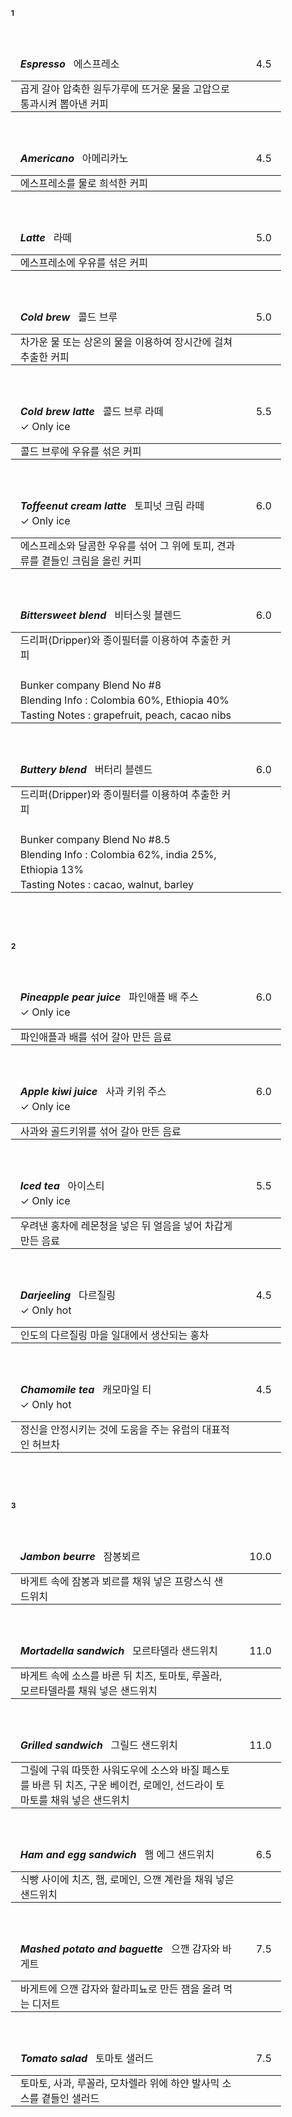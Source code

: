 <style>
  table {
      border-collapse: collapse;
      text-align: left;
      line-height: 1.5;
  }
  table, tr, td {
    border: none;
  }
  table, tr, td, thead, tbody{
    width: 100%;
  }
  table thead th {
      /*text-align: center;*/
      padding: 15px;
      font-weight: normal;
      vertical-align: top;
      border: none;
      /*color: #1b3453;*/
      /*border-top: 2px solid #1b3453;*/
      /*border-bottom: 2px solid;*/
  }
  table tbody th {
      padding: 0px 10px;
      /*font-weight: bold;*/
      vertical-align: top;
      border: none;
      /*border-bottom: 1px solid #ccc;
      background: #f3f6f7;*/
  }
  table td {
      padding: 0px 15px;
      vertical-align: bottom;
      background-color: var(--c-bg);
      /*border-bottom: 1px solid #ccc;*/
  }
  table h2, table h3, table h4, table h5, table h6 {
    display: inline;
  }
  h1, h2 {
    border-bottom: none;
  }
  body {
        font-size: 12px;
  }
</style>
<br/>

#### 1
<br/>

|<h5>Espresso</h5> &nbsp; 에스프레소                              |4.5  |
|:---------------------------------------------------------------|----:|
|곱게 갈아 압축한 원두가루에 뜨거운 물을 고압으로 통과시켜 뽑아낸 커피|     |
<br/>

|<h5>Americano</h5> &nbsp; 아메리카노                             |4.5  |
|:---------------------------------------------------------------|----:|
|에스프레소를 물로 희석한 커피                                     |      |
<br/>

|<h5>Latte</h5> &nbsp; 라떼                                      |5.0  |
|:---------------------------------------------------------------|----:|
|에스프레소에 우유를 섞은 커피                                     |     |
<br/>

|<h5>Cold brew</h5> &nbsp; 콜드 브루                              |5.0  |
|:---------------------------------------------------------------|----:|
|차가운 물 또는 상온의 물을 이용하여 장시간에 걸쳐 추출한 커피        |     |
<br/>

|<h5>Cold brew latte</h5> &nbsp; 콜드 브루 라떼<br/>✓ Only ice  |5.5  |
|:---------------------------------------------------------------|----:|
|콜드 브루에 우유를 섞은 커피                                       |     |
<br/>

|<h5>Toffeenut cream latte</h5> &nbsp; 토피넛 크림 라떼<br/>✓ Only ice |6.0  |
|:---------------------------------------------------------------|----:|
|에스프레소와 달콤한 우유를 섞어 그 위에 토피, 견과류를 곁들인 크림을 올린 커피 |     |
<br/>

|<h5>Bittersweet blend</h5> &nbsp; 비터스윗 블렌드                 |6.0  |
|:---------------------------------------------------------------|----:|
|드리퍼(Dripper)와 종이필터를 이용하여 추출한 커피                   |     |
|<br/>Bunker company Blend No #8<br/>Blending Info : Colombia 60%, Ethiopia 40%<br/>Tasting Notes : grapefruit, peach, cacao nibs |     |
<br/>

|<h5>Buttery blend</h5> &nbsp; 버터리 블렌드                      |6.0  |
|:---------------------------------------------------------------|----:|
|드리퍼(Dripper)와 종이필터를 이용하여 추출한 커피                   |     |
|<br/>Bunker company Blend No #8.5<br/>Blending Info : Colombia 62%, india 25%, Ethiopia 13%<br/>Tasting Notes : cacao, walnut, barley |     |
<br/>

<br/>
<br/>

#### 2
<br/>

|<h5>Pineapple pear juice</h5> &nbsp; 파인애플 배 주스 <br/>✓ Only ice|6.0  |
|:---------------------------------------------------------------|----:|
|파인애플과 배를 섞어 갈아 만든 음료                                |     |
<br/>

|<h5>Apple kiwi juice</h5> &nbsp; 사과 키위 주스 <br/>✓ Only ice  |6.0  |
|:---------------------------------------------------------------|----:|
|사과와 골드키위를 섞어 갈아 만든 음료                              |     |
<br/>

|<h5>Iced tea</h5> &nbsp; 아이스티 <br/>✓ Only ice               |5.5  |
|:---------------------------------------------------------------|----:|
|우려낸 홍차에 레몬청을 넣은 뒤 얼음을 넣어 차갑게 만든 음료         |     |
<br/>

|<h5>Darjeeling</h5> &nbsp; 다르질링 <br/>✓ Only hot            |4.5  |
|:---------------------------------------------------------------|----:|
|인도의 다르질링 마을 일대에서 생산되는 홍차                        |     |
<br/>

|<h5>Chamomile tea</h5> &nbsp; 캐모마일 티 <br/>✓ Only hot       |4.5  |
|:---------------------------------------------------------------|----:|
|정신을 안정시키는 것에 도움을 주는 유럽의 대표적인 허브차            |     |
<br/>

<br/>
<br/>

#### 3
<br/>

|<h5>Jambon beurre</h5> &nbsp; 잠봉뵈르                           |10.0  |
|:---------------------------------------------------------------|----:|
|바게트 속에 잠봉과 뵈르를 채워 넣은 프랑스식 샌드위치                |     |
<br/>

|<h5>Mortadella sandwich</h5> &nbsp; 모르타델라 샌드위치           |11.0  |
|:---------------------------------------------------------------|----:|
|바게트 속에 소스를 바른 뒤 치즈, 토마토, 루꼴라, 모르타델라를 채워 넣은 샌드위치 |     |
<br/>

|<h5>Grilled sandwich</h5> &nbsp; 그릴드 샌드위치                 |11.0  |
|:---------------------------------------------------------------|----:|
|그릴에 구워 따뜻한 사워도우에 소스와 바질 페스토를 바른 뒤 치즈, 구운 베이컨, 로메인, 선드라이 토마토를 채워 넣은 샌드위치 |     |
<br/>

|<h5>Ham and egg sandwich</h5> &nbsp; 햄 에그 샌드위치           |6.5  |
|:---------------------------------------------------------------|----:|
|식빵 사이에 치즈, 햄, 로메인, 으깬 계란을 채워 넣은 샌드위치        |     |
<br/>

|<h5>Mashed potato and baguette</h5> &nbsp; 으깬 감자와 바게트     |7.5  |
|:---------------------------------------------------------------|----:|
|바게트에 으깬 감자와 할라피뇨로 만든 잼을 올려 먹는 디저트           |     |
<br/>

|<h5>Tomato salad</h5> &nbsp; 토마토 샐러드                 |7.5  |
|:---------------------------------------------------------------|----:|
|토마토, 사과, 루꼴라, 모차렐라 위에 하얀 발사믹 소스를 곁들인 샐러드 |     |
<br/>
